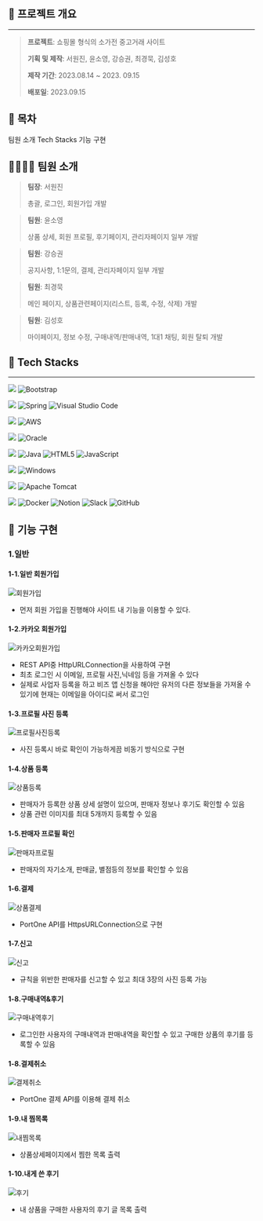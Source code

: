 ## 📆 프로젝트 개요
---
><p><strong>프로젝트</strong>: 쇼핑몰 형식의 소가전 중고거래 사이트</p>
><p><strong>기획 및 제작</strong>: 서원진, 윤소영, 강승권, 최경묵, 김성호</p>
><p><strong>제작 기간</strong>: 2023.08.14 ~ 2023. 09.15 
><p><strong>배포일</strong>: 2023.09.15</p>


## :open_file_folder: 목차
 팀원 소개
 Tech Stacks
 기능 구현

## 👨‍👨‍👧‍👧 팀원 소개
><p><strong>팀장</strong>: 서원진</p>
>총괄, 로그인, 회원가입 개발

><p><strong>팀원</strong>: 윤소영</p>
>상품 상세, 회원 프로필, 후기페이지, 관리자페이지 일부 개발

><p><strong>팀원</strong>: 강승권</p>
>공지사항, 1:1문의, 결제, 관리자페이지 일부 개발

><p><strong>팀원</strong>: 최경묵</p>
>메인 페이지, 상품관련페이지(리스트, 등록, 수정, 삭제) 개발

><p><strong>팀원</strong>: 김성호</p>
>마이페이지, 정보 수정, 구매내역/판매내역, 1대1 채팅, 회원 탈퇴 개발





## 🔨 Tech Stacks
---

<img src="https://img.shields.io/badge/Design-%23121011?style=for-the-badge"> ![Bootstrap](https://img.shields.io/badge/bootstrap-%238511FA.svg?style=for-the-badge&logo=bootstrap&logoColor=white) <br/>

<img src="https://img.shields.io/badge/IDE-%23121011?style=for-the-badge"> ![Spring](https://img.shields.io/badge/spring-%236DB33F.svg?style=for-the-badge&logo=spring&logoColor=white) ![Visual Studio Code](https://img.shields.io/badge/Visual%20Studio%20Code-0078d7.svg?style=for-the-badge&logo=visual-studio-code&logoColor=white)<br/>

<img src="https://img.shields.io/badge/Server Hosting-%23121011?style=for-the-badge"> ![AWS](https://img.shields.io/badge/AWS-%23FF9900.svg?style=for-the-badge&logo=amazon-aws&logoColor=white) <br/>

<img src="https://img.shields.io/badge/DB-%23121011?style=for-the-badge"> ![Oracle](https://img.shields.io/badge/Oracle-F80000?style=for-the-badge&logo=oracle&logoColor=white) <br/>

<img src="https://img.shields.io/badge/Languages-%23121011?style=for-the-badge"> ![Java](https://img.shields.io/badge/java-%23ED8B00.svg?style=for-the-badge&logo=openjdk&logoColor=white) ![HTML5](https://img.shields.io/badge/html5-%23E34F26.svg?style=for-the-badge&logo=html5&logoColor=white) ![JavaScript](https://img.shields.io/badge/javascript-%23323330.svg?style=for-the-badge&logo=javascript&logoColor=%23F7DF1E) <br/>

<img src="https://img.shields.io/badge/OS-%23121011?style=for-the-badge"> ![Windows](https://img.shields.io/badge/Windows-0078D6?style=for-the-badge&logo=windows&logoColor=white) <br/>

<img src="https://img.shields.io/badge/Server-%23121011?style=for-the-badge"> ![Apache Tomcat](https://img.shields.io/badge/apache%20tomcat-%23F8DC75.svg?style=for-the-badge&logo=apache-tomcat&logoColor=black) <br/>

<img src="https://img.shields.io/badge/Other-%23121011?style=for-the-badge"> ![Docker](https://img.shields.io/badge/docker-%230db7ed.svg?style=for-the-badge&logo=docker&logoColor=white) ![Notion](https://img.shields.io/badge/Notion-%23000000.svg?style=for-the-badge&logo=notion&logoColor=white) ![Slack](https://img.shields.io/badge/Slack-4A154B?style=for-the-badge&logo=slack&logoColor=white) ![GitHub](https://img.shields.io/badge/github-%23121011.svg?style=for-the-badge&logo=github&logoColor=white) 


## :rocket: <a id="function-implementation">기능 구현</a>
### 1.일반

#### 1-1.일반 회원가입

![회원가입](https://github.com/sungho9941/SemiProject/assets/26131124/751e9cea-b927-4f71-b6bf-ca9c57df1bd7)

* 먼저 회원 가입을 진행해야 사이트 내 기능을 이용할 수 있다.
  
#### 1-2.카카오 회원가입

![카카오회원가입](https://github.com/sungho9941/SemiProject/assets/26131124/b946a734-c0b9-4d96-9bf0-11df03b563a2)

* REST API중 HttpURLConnection을 사용하여 구현
* 최초 로그인 시 이메일, 프로필 사진,닉네임 등을 가져올 수 있다
* 실제로 사업자 등록을 하고 비즈 앱 신청을 해야만 유저의 다른 정보들을 가져올 수 있기에 현재는 이메일을 아이디로 써서 로그인

#### 1-3.프로필 사진 등록

![프로필사진등록](https://github.com/sungho9941/SemiProject/assets/26131124/ade66b5e-e59f-4721-88b2-1c8121812df7)

* 사진 등록시 바로 확인이 가능하게끔 비동기 방식으로 구현

#### 1-4.상품 등록

![상품등록](https://github.com/sungho9941/SemiProject/assets/26131124/6f230951-7421-4d8a-b581-f02dfb7e52d8)

* 판매자가 등록한 상품 상세 설명이 있으며, 판매자 정보나 후기도 확인할 수 있음
* 상품 관련 이미지를 최대 5개까지 등록할 수 있음

#### 1-5.판매자 프로필 확인

![판매자프로필](https://github.com/sungho9941/SemiProject/assets/26131124/dfd0a883-67c7-462d-bcc0-4e16b4a1d7b1)

* 판매자의 자기소개, 판매글, 별점등의 정보를 확인할 수 있음

#### 1-6.결제

![상품결제](https://github.com/sungho9941/SemiProject/assets/26131124/99f4a235-37f8-47f9-9c92-aa976e501a3e)

* PortOne API를 HttpsURLConnection으로 구현

#### 1-7.신고

![신고](https://github.com/sungho9941/SemiProject/assets/26131124/c79e1786-711e-46e2-8b37-49deda514be1)

* 규칙을 위반한 판매자를 신고할 수 있고 최대 3장의 사진 등록 가능

#### 1-8.구매내역&후기

![구매내역후기](https://github.com/sungho9941/SemiProject/assets/26131124/c2abbb57-424e-4214-872b-302a1bf73545)

* 로그인한 사용자의 구매내역과 판매내역을 확인할 수 있고 구매한 상품의 후기를 등록할 수 있음

#### 1-8.결제취소

![결제취소](https://github.com/sungho9941/SemiProject/assets/26131124/4aa982c2-4656-43e6-80aa-b876b78afc14)

* PortOne 결제 API를 이용해 결제 취소

#### 1-9.내 찜목록

![내찜목록](https://github.com/sungho9941/SemiProject/assets/26131124/5339cef8-7a56-4485-8d26-2946ac4aad7f)

* 상품상세페이지에서 찜한 목록 출력

#### 1-10.내게 쓴 후기

![후기](https://github.com/sungho9941/SemiProject/assets/26131124/773c24bb-5bf0-42e3-a790-59f537055179)

* 내 상품을 구매한 사용자의 후기 글 목록 출력
